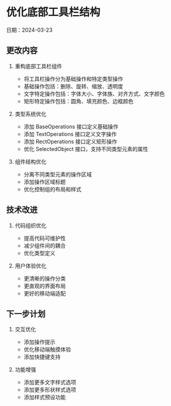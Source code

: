 # 优化底部工具栏结构

日期：2024-03-23

## 更改内容

1. 重构底部工具栏组件
   - 将工具栏操作分为基础操作和特定类型操作
   - 基础操作包括：删除、旋转、缩放、透明度
   - 文字特定操作包括：字体大小、字体族、对齐方式、文字颜色
   - 矩形特定操作包括：圆角、填充颜色、边框颜色

2. 类型系统优化
   - 添加 BaseOperations 接口定义基础操作
   - 添加 TextOperations 接口定义文字操作
   - 添加 RectOperations 接口定义矩形操作
   - 优化 SelectedObject 接口，支持不同类型元素的属性

3. 组件结构优化
   - 分离不同类型元素的操作区域
   - 添加操作区域标题
   - 优化控制组的布局和样式

## 技术改进

1. 代码组织优化
   - 提高代码可维护性
   - 减少组件间的耦合
   - 优化类型定义

2. 用户体验优化
   - 更清晰的操作分类
   - 更直观的界面布局
   - 更好的移动端适配

## 下一步计划

1. 交互优化
   - 添加操作提示
   - 优化移动端触摸体验
   - 添加快捷键支持

2. 功能增强
   - 添加更多文字样式选项
   - 添加更多形状样式选项
   - 添加样式预设功能 